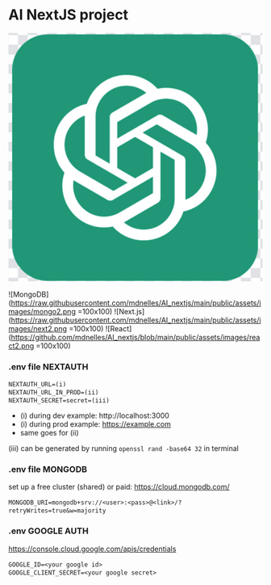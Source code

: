 # AI NextJS project


![ChatGpt](/public/assets/images/chatLogo.png)

![MongoDB](https://raw.githubusercontent.com/mdnelles/AI_nextjs/main/public/assets/images/mongo2.png =100x100)
![Next.js](https://raw.githubusercontent.com/mdnelles/AI_nextjs/main/public/assets/images/next2.png =100x100)
![React](https://github.com/mdnelles/AI_nextjs/blob/main/public/assets/images/react2.png =100x100)

### .env file NEXTAUTH

```
NEXTAUTH_URL=(i)
NEXTAUTH_URL_IN_PROD=(ii)
NEXTAUTH_SECRET=secret=(iii)
```

-  (i) during dev example: http://localhost:3000
-  (i) during prod example: https://example.com
-  same goes for (ii)

(iii) can be generated by running `openssl rand -base64 32` in terminal

### .env file MONGODB

set up a free cluster (shared) or paid: https://cloud.mongodb.com/

```
MONGODB_URI=mongodb+srv://<user>:<pass>@<link>/?retryWrites=true&w=majority
```

### .env GOOGLE AUTH

https://console.cloud.google.com/apis/credentials

```
GOOGLE_ID=<your google id>
GOOGLE_CLIENT_SECRET=<your google secret>
```
